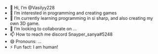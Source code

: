 - 👋 Hi, I’m @Vasilyy228
- 👀 I’m interested in programming and creating games
- 🌱 I’m currently learning programming in si sharp, and also creating my own 3D game.
- 💞️ I’m looking to collaborate on ...
- 📫 How to reach me discord Snayper_sanya#5248
- 😄 Pronouns: ...
- ⚡ Fun fact: I am human!

<!---
Vasilyy228/Vasilyy228 is a ✨ special ✨ repository because its `README.md` (this file) appears on your GitHub profile.
You can click the Preview link to take a look at your changes.
--->
